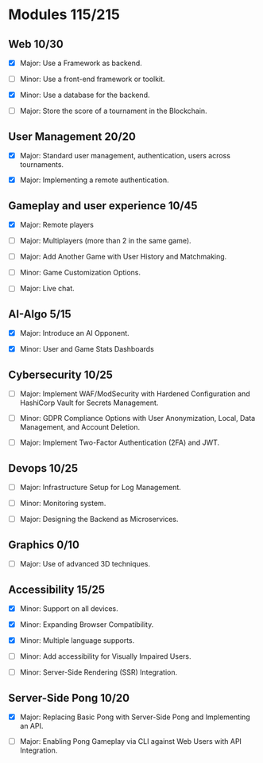 # Modules 115/215

## Web 10/30
- [x] Major: Use a Framework as backend.
- [ ] Minor: Use a front-end framework or toolkit.
- [x] Minor: Use a database for the backend.
- [ ] Major: Store the score of a tournament in the Blockchain.


## User Management 20/20
- [x] Major: Standard user management, authentication, users across tournaments.
- [x] Major: Implementing a remote authentication.


## Gameplay and user experience 10/45
- [x] Major: Remote players
- [ ] Major: Multiplayers (more than 2 in the same game).
- [ ] Major: Add Another Game with User History and Matchmaking.
- [ ] Minor: Game Customization Options.
- [ ] Major: Live chat.


## AI-Algo 5/15
- [X] Major: Introduce an AI Opponent.
- [x] Minor: User and Game Stats Dashboards


## Cybersecurity 10/25
- [ ] Major: Implement WAF/ModSecurity with Hardened Configuration and HashiCorp Vault for Secrets Management.
- [ ] Minor: GDPR Compliance Options with User Anonymization, Local, Data Management, and Account Deletion.
- [ ] Major: Implement Two-Factor Authentication (2FA) and JWT.


## Devops 10/25
- [ ] Major: Infrastructure Setup for Log Management.
- [ ] Minor: Monitoring system.
- [ ] Major: Designing the Backend as Microservices.


## Graphics 0/10
- [ ] Major: Use of advanced 3D techniques.


## Accessibility 15/25
- [x] Minor: Support on all devices.
- [x] Minor: Expanding Browser Compatibility.
- [x] Minor: Multiple language supports.
- [ ] Minor: Add accessibility for Visually Impaired Users.
- [ ] Minor: Server-Side Rendering (SSR) Integration.


## Server-Side Pong 10/20
- [x] Major: Replacing Basic Pong with Server-Side Pong and Implementing an API.
- [ ] Major: Enabling Pong Gameplay via CLI against Web Users with API Integration.

